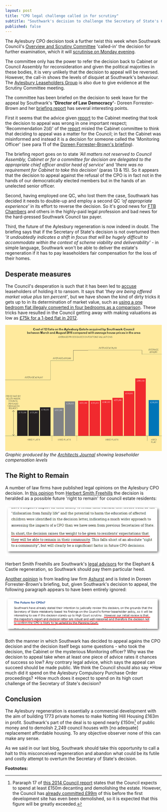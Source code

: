 ```yaml
---
layout: post
title: "CPO legal challenge called in for scrutiny"
subtitle: "Southwark's decision to challenge the Secretary of State's CPO decision has been called in by its Overview & Scrutiny Committee"
published: false
---
```

The Aylesbury CPO decision took a further twist this week when Southwark Council's [Overview and Scrutiny Committee](http://moderngov.southwark.gov.uk/mgCommitteeDetails.aspx?ID=308) 'called-in' the decision for further examination, which it will [scrutinise on Monday evening](http://moderngov.southwark.gov.uk/ieListDocuments.aspx?CId=308&MId=5456&Ver=4).

The committee only has the power to refer the decision back to Cabinet or Council Assembly for reconsideration and given the political majorities in these bodies, it is very unlikely that the decision to appeal will be reversed. However, the call-in shows the levels of disquiet at Southwark's behaviour. The [Aylesbury Leaseholders Group](http://halag.wordpress.com) is also due to give evidience at the Scrutiny Committee meeting.

The committee has been briefed on the decision to seek leave for the appeal by Southwark's __'Director of Law Democracy'__- Doreen Forrester-Brown and her [briefing report](http://moderngov.southwark.gov.uk/documents/s64406/Briefing%20Paper%20OSC%20101016%202.pdf) has several interesting points. 

First it seems that the advice given [report](http://moderngov.southwark.gov.uk/documents/s64034/Report%20Aylesbury%20Delivery%20supplemental%20report.pdf) to the Cabinet meeting that took the decision to appeal was wrong in one important respect; 'Recommendation 2(d)' of the [report](http://moderngov.southwark.gov.uk/documents/s64034/Report%20Aylesbury%20Delivery%20supplemental%20report.pdf) misled the Cabinet committee to think that deciding to appeal was a matter for the Council; in fact the Cabinet was misinformed and instead it is a decision for someone called the 'Monitoring Officer' (see para 11 of the [Doreen Forrester-Brown's briefing](http://moderngov.southwark.gov.uk/documents/s64406/Briefing%20Paper%20OSC%20101016%202.pdf)).

The briefing report goes on to state _'All matters not reserved to Council Assembly, Cabinet or for a committee for decision are delegated to the appropriate chief officer and/or head of service'_ and _'there was no requirement for Cabinet to take this decision'_ (paras 13 & 15). So it appears that the decision to appeal against the refusal of the CPO is in fact not in the hands of our democratically elected members but in the hands of an unelected senior officer.

Second, having employed one QC, who lost them the case, Southwark has decided it needs to double-up and employ a second QC _'of appropriate experience'_ in its effort to reverse the decision. So it's good news for [FTB Chambers](https://www.ftbchambers.co.uk/barristers/melissa-murphy) and others in the highly-paid legal profession and bad news for the hard-pressed Southwark Council tax payer.

Third, the future of the Aylesbury regeneration is now indeed in doubt. The briefing says that if the Secretary of State's decision is not overturned then _'it undoubtedly indicates a shift in focus that will be hugely difficult to accommodate within the context of scheme viability and deliverability'_ - in simple language, Southwark won't be able to deliver the estate's regeneration if it has to pay leaseholders fair compensation for the loss of their homes.

## Desperate measures
The Council's desperation is such that it has been led to [accuse](http://www.southwarknews.co.uk/news/aylesbury-plan-face-scrutiny/) leaseholders of holding it to ransom. It says that _'they are being offered market value plus ten percent'_, but we have shown the kind of dirty tricks it gets up to in its determination of market value, such as [using a one bedroom flat illegaly converted in four bedrooms as a comparison](http://35percent.org/2014-05-16-southwark-gives-green-light-to-slum-landlords/). These tricks have resulted in the Council getting away with making valuations as low as [£75k for a 1-bed flat in 2012](https://www.theguardian.com/cities/2016/sep/20/aylesbury-estate-ruling-future-regeneration-sajid-javid). 

![Architects Journal graphic](/img/aylesburyestategraphic.png)
*Graphic produced by the [Architects Journal](https://www.architectsjournal.co.uk/news/aylesbury-estate-cpo-ruling-what-went-wrong/10012171.article) showing leaseholder compensation levels*

## The Right to Remain
A number of law firms have published legal opinions on the Aylesbury CPO decision.  In [this opinion](http://www.lexology.com/library/detail.aspx?g=7d876b71-cdee-48a9-ad05-240a210b0d82) from  [Herbert Smith Freehills](https://www.herbertsmithfreehills.com/) the decision is heralded as a possible future 'right to remain' for council estate residents:

![](/img/lexologyquote.jpg)

Herbert Smith Freehills are Southwark's [legal advisors](https://web.archive.org/web/20160316171355/http://www.herbertsmithfreehills.com/news/news20100810-hs-advises-the-london-borough-of-southwark-on-elephant-and-castle-regeneration) for the Elephant & Castle regeneration, so Southwark should pay them  particular heed.

[Another opinion](http://mypreferences.ashurst.com/reaction/PDF/CPOmailing.pdf) is from leading law firm [Ashurst](https://www.ashurst.com) and is listed in Doreen Forrester-Brown's briefing, but, given Southwark's decision to appeal, the following paragraph appears to have been entirely ignored:  

![](/img/CPOmailing.png)

Both the manner in which Southwark has decided to appeal agains the CPO decision and the decision itself begs some questions - who took the decision, the Cabinet or the mysterious Monitoring officer?  Why was the decision to appeal take when at least one piece of advice rates it chances of success so low?  Any contrary legal advice, which says the appeal can succeed should be made public.  We think the Council should also say 
*How much did it spend on the Aylesbury Compulsory Purchase Order proceedings?
*How much does it expect to spend on its high court challenge of the Secretary of State's decision?

## Conclusion
The Aylesbury regeneration is essentially a commercial development with the aim of building 1773 private homes to make Notting Hill Housing £163m in profit. Southwark's part of the deal is to spend nearly £150m[^1] of public money and to demolish 2,249 council houses with [no adequate] replacement affordable housing. To any objective observer none of this can make any sense.

As we said in our last blog, Southwark should take this opportunity to call a halt to this misconceived regeneration and abandon what could be its futile and costly attempt to overturn the Secretary of State's decision. 


__Footnotes:__

[^1]: Pararaph 17 of [this 2014 Council report](http://moderngov.southwark.gov.uk/documents/s52089/Report) states that the Council expects to spend at least £150m decanting and demolishing the estate. However, the Council has [already committed £99m](http://35percent.org/2016-09-26-council-appeals-aylesbury-cpo-decision/#the-business-case-for-a-moratorium) of this before the first development site has even been demolished, so it is expected that this figure will be greatly exceeded. 



